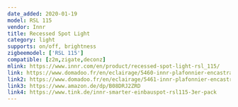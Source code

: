 ```yaml
---
date_added: 2020-01-19
model: RSL 115
vendor: Innr
title: Recessed Spot Light
category: light
supports: on/off, brightness
zigbeemodel: ['RSL 115']
compatible: [z2m,zigate,deconz]
mlink: https://www.innr.com/en/product/recessed-spot-light-rsl_115/
link: https://www.domadoo.fr/en/eclairage/5460-innr-plafonnier-encastrable-metal-pack-de-3-blanc-chaud-2700k-avec-driver-led-8718781552886.html
link2: https://www.domadoo.fr/en/eclairage/5461-innr-plafonnier-encastrable-metal-1-spot-additionnel-blanc-chaud-2700k-8718781552893.html
link3: https://www.amazon.de/dp/B08DRJ2ZRD
link4: https://www.tink.de/innr-smarter-einbauspot-rsl115-3er-pack
---
```

